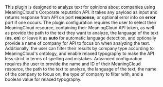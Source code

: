 This plugin is designed to analyze text for opinions about companies using MeaningCloud's Corporate reputation API. It takes any payload as input and returns response from API on port **response**, or optional error info on **error** port if one occurs. The plugin configuration requires the user to select their MeaningCloud resource, containing their MeaningCloud API token, as well as provide the path to the text they want to analyze, the language of the text (**es**, **en**) or leave it as **auto** for automatic language detection, and optionally provide a name of company for API to focus on when analyzing the text. Additionally, the user can filter their results by company type according to MeaningCloud's ontology, and enable relaxed typography to make the API less strict in terms of spelling and mistakes. Advanced configuration requires the user to provide the name and ID of their MeaningCloud resource, the path to the text to analyze, the language of the text, the name of the company to focus on, the type of company to filter with, and a boolean value for relaxed typography.